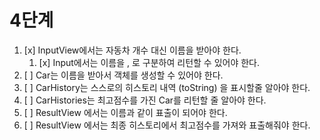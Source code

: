 # 4단계
1. [x] InputView에서는 자동차 개수 대신 이름을 받아야 한다.
    1. [x] Input에서는 이름을 , 로 구분하여 리턴할 수 있어야 한다.
2. [ ] Car는 이름을 받아서 객체를 생성할 수 있어야 한다.
3. [ ] CarHistory는 스스로의 히스토리 내역 (toString) 을 표시할줄 알아야 한다.
4. [ ] CarHistories는 최고점수를 가진 Car를 리턴할 줄 알아야 한다. 
5. [ ] ResultView 에서는 이름과 같이 표출이 되어야 한다.
6. [ ] ResultView 에서는 최종 히스토리에서 최고점수를 가져와 표출해줘야 한다.